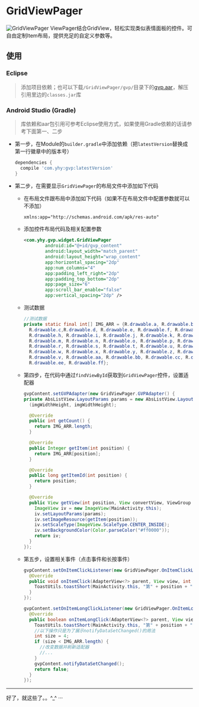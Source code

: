 # GridViewPager
![GridViewPager](https://img.shields.io/badge/GridViewPager-1.0.2-brightgreen.svg) ViewPager结合GridView，轻松实现类似表情面板的控件。可自由定制Item布局，提供充足的自定义参数等。

## 使用

### Eclipse

> 添加项目依赖；也可以下载`/GridViewPager/gvp/`目录下的<a href="/GridViewPager/gvp/gvp.aar">gvp.aar</a>，解压引用里边的`classes.jar`库

### Android Studio (Gradle)

> 库依赖和aar包引用可参考Eclipse使用方式，如果使用Gradle依赖的话请参考下面第一、二步

* 第一步，在Module的`builder.gradle`中添加依赖（把`latestVersion`替换成第一行徽章中的版本号）

  ```groovy
  dependencies {
  	compile 'com.yhy:gvp:latestVersion'
  }
  ```

* 第二步，在需要显示`GridViewPager`的布局文件中添加如下代码

  * 在布局文件跟布局中添加如下代码（如果不在布局文件中配置参数就可以不添加）

    ```xml
    xmlns:app="http://schemas.android.com/apk/res-auto"
    ```

  * 添加控件布局代码及相关配置参数

    ```xml
    <com.yhy.gvp.widget.GridViewPager
            android:id="@+id/gvp_content"
            android:layout_width="match_parent"
            android:layout_height="wrap_content"
            app:horizontal_spacing="2dp"
            app:num_columns="4"
            app:padding_left_right="2dp"
            app:padding_top_bottom="2dp"
            app:page_size="6"
            app:scroll_bar_enable="false"
            app:vertical_spacing="2dp" />
    ```

  * 测试数据

    ```java
    //测试数据
    private static final int[] IMG_ARR = {R.drawable.a, R.drawable.b, 
      R.drawable.c,R.drawable.d, R.drawable.e, R.drawable.f, R.drawable.g, 
      R.drawable.h, R.drawable.i, R.drawable.j, R.drawable.k, R.drawable.l, 
      R.drawable.m, R.drawable.n, R.drawable.o, R.drawable.p, R.drawable.q, 
      R.drawable.r, R.drawable.s, R.drawable.t, R.drawable.u, R.drawable.v, 
      R.drawable.w, R.drawable.x, R.drawable.y, R.drawable.z, R.drawable.u, 
      R.drawable.v, R.drawable.aa, R.drawable.bb, R.drawable.cc, R.drawable.dd,
      R.drawable.ee, R.drawable.ff};
    ```

  * 第四步，在代码中通过`findViewById`获取到`GridViewPager`控件，设置适配器

    ```java
    gvpContent.setGVPAdapter(new GridViewPager.GVPAdapter() {
    private AbsListView.LayoutParams params = new AbsListView.LayoutParams
      (imgWidthHeight, imgWidthHeight);

      @Override
      public int getCount() {
        return IMG_ARR.length;
      }

      @Override
      public Integer getItem(int position) {
        return IMG_ARR[position];
      }

      @Override
      public long getItemId(int position) {
        return position;
      }

      @Override
      public View getView(int position, View convertView, ViewGroup parent) {
        ImageView iv = new ImageView(MainActivity.this);
        iv.setLayoutParams(params);
        iv.setImageResource(getItem(position));
        iv.setScaleType(ImageView.ScaleType.CENTER_INSIDE);
        iv.setBackgroundColor(Color.parseColor("#ff0000"));
        return iv;
      }
    });
    ```

  * 第五步，设置相关事件（点击事件和长按事件）

    ```java
    gvpContent.setOnItemClickListener(new GridViewPager.OnItemClickListener() {
      @Override
      public void onItemClick(AdapterView<?> parent, View view, int position) {
        ToastUtils.toastShort(MainActivity.this, "第" + position + "个条目被点击");
      }
    });

    gvpContent.setOnItemLongClickListener(new GridViewPager.OnItemLongClickListener() {
      @Override
      public boolean onItemLongClick(AdapterView<?> parent, View view, int position) {
        ToastUtils.toastShort(MainActivity.this, "第" + position + "个条目被长按");
        //以下操作只是为了展示notifyDataSetChanged()的用法
        int size = 4;
        if (size < IMG_ARR.length) {
          //改变数据并刷新适配器
          //...
        }
        gvpContent.notifyDataSetChanged();
        return false;
      }
    });
    ```

----------------------------------------------------

好了，就这些了。。^_^ ···

